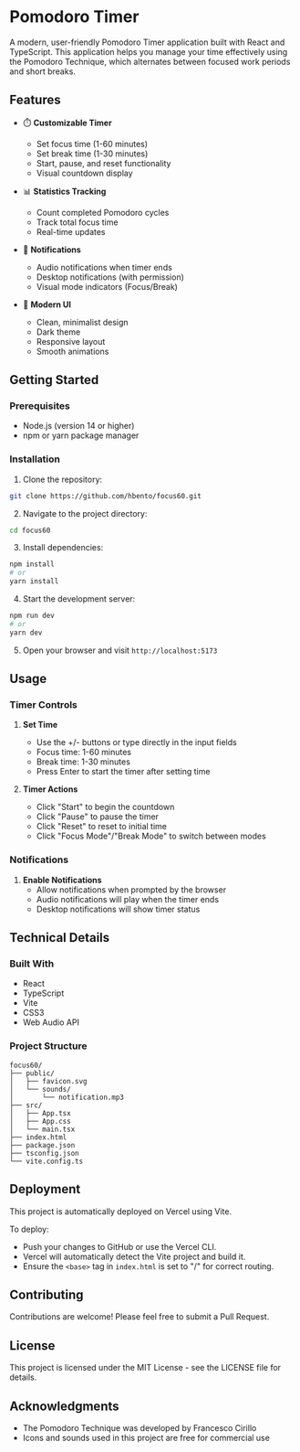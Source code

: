 # Pomodoro Timer

A modern, user-friendly Pomodoro Timer application built with React and TypeScript. This application helps you manage your time effectively using the Pomodoro Technique, which alternates between focused work periods and short breaks.

## Features

- ⏱️ **Customizable Timer**
  - Set focus time (1-60 minutes)
  - Set break time (1-30 minutes)
  - Start, pause, and reset functionality
  - Visual countdown display

- 📊 **Statistics Tracking**
  - Count completed Pomodoro cycles
  - Track total focus time
  - Real-time updates

- 🔔 **Notifications**
  - Audio notifications when timer ends
  - Desktop notifications (with permission)
  - Visual mode indicators (Focus/Break)

- 🎨 **Modern UI**
  - Clean, minimalist design
  - Dark theme
  - Responsive layout
  - Smooth animations

## Getting Started

### Prerequisites

- Node.js (version 14 or higher)
- npm or yarn package manager

### Installation

1. Clone the repository:
```bash
git clone https://github.com/hbento/focus60.git
```

2. Navigate to the project directory:
```bash
cd focus60
```

3. Install dependencies:
```bash
npm install
# or
yarn install
```

4. Start the development server:
```bash
npm run dev
# or
yarn dev
```

5. Open your browser and visit `http://localhost:5173`

## Usage

### Timer Controls

1. **Set Time**
   - Use the +/- buttons or type directly in the input fields
   - Focus time: 1-60 minutes
   - Break time: 1-30 minutes
   - Press Enter to start the timer after setting time

2. **Timer Actions**
   - Click "Start" to begin the countdown
   - Click "Pause" to pause the timer
   - Click "Reset" to reset to initial time
   - Click "Focus Mode"/"Break Mode" to switch between modes

### Notifications

1. **Enable Notifications**
   - Allow notifications when prompted by the browser
   - Audio notifications will play when the timer ends
   - Desktop notifications will show timer status

## Technical Details

### Built With

- React
- TypeScript
- Vite
- CSS3
- Web Audio API

### Project Structure

```
focus60/
├── public/
│   ├── favicon.svg
│   └── sounds/
│       └── notification.mp3
├── src/
│   ├── App.tsx
│   ├── App.css
│   └── main.tsx
├── index.html
├── package.json
├── tsconfig.json
└── vite.config.ts
```

## Deployment
This project is automatically deployed on Vercel using Vite.

To deploy:
- Push your changes to GitHub or use the Vercel CLI.
- Vercel will automatically detect the Vite project and build it.
- Ensure the `<base>` tag in `index.html` is set to "/" for correct routing.

## Contributing

Contributions are welcome! Please feel free to submit a Pull Request.

## License

This project is licensed under the MIT License - see the LICENSE file for details.

## Acknowledgments

- The Pomodoro Technique was developed by Francesco Cirillo
- Icons and sounds used in this project are free for commercial use
